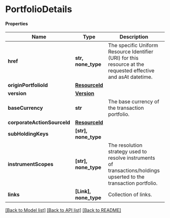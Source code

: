 # PortfolioDetails

#### Properties
Name | Type | Description | Notes
------------ | ------------- | ------------- | -------------
**href** | **str, none_type** | The specific Uniform Resource Identifier (URI) for this resource at the requested effective and asAt datetime. | [optional] 
**originPortfolioId** | [**ResourceId**](ResourceId.md) |  | 
**version** | [**Version**](Version.md) |  | 
**baseCurrency** | **str** | The base currency of the transaction portfolio. | 
**corporateActionSourceId** | [**ResourceId**](ResourceId.md) |  | [optional] 
**subHoldingKeys** | **[str], none_type** |  | [optional] 
**instrumentScopes** | **[str], none_type** | The resolution strategy used to resolve instruments of transactions/holdings upserted to the transaction portfolio. | [optional] 
**links** | **[Link], none_type** | Collection of links. | [optional] 

[[Back to Model list]](../README.md#documentation-for-models) [[Back to API list]](../README.md#documentation-for-api-endpoints) [[Back to README]](../README.md)

